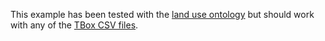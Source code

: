 This example has been tested with the [land use ontology](../../../../../../../../../JPS_Ontology/KBTemplates/TBox/ontolanduse.csv) but should work with any of the [TBox CSV files](../../../../../../../../../JPS_Ontology/KBTemplates/).